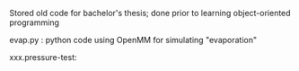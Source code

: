 Stored old code for bachelor's thesis; done prior to learning object-oriented programming

evap.py : python code using OpenMM for simulating "evaporation" 

xxx.pressure-test: 

